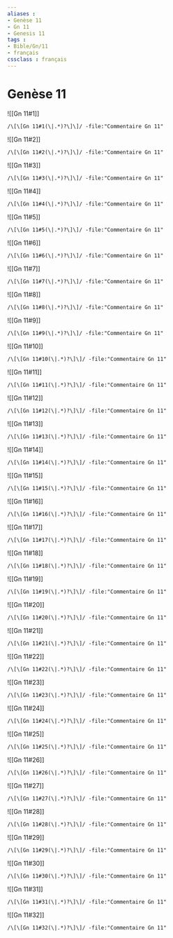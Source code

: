 ```yaml
---
aliases : 
- Genèse 11
- Gn 11
- Genesis 11
tags : 
- Bible/Gn/11
- français
cssclass : français
---
```


# Genèse 11

![[Gn 11#1]]

```query
/\[\[Gn 11#1(\|.*)?\]\]/ -file:"Commentaire Gn 11"
```

![[Gn 11#2]]

```query
/\[\[Gn 11#2(\|.*)?\]\]/ -file:"Commentaire Gn 11"
```

![[Gn 11#3]]

```query
/\[\[Gn 11#3(\|.*)?\]\]/ -file:"Commentaire Gn 11"
```

![[Gn 11#4]]

```query
/\[\[Gn 11#4(\|.*)?\]\]/ -file:"Commentaire Gn 11"
```

![[Gn 11#5]]

```query
/\[\[Gn 11#5(\|.*)?\]\]/ -file:"Commentaire Gn 11"
```

![[Gn 11#6]]

```query
/\[\[Gn 11#6(\|.*)?\]\]/ -file:"Commentaire Gn 11"
```

![[Gn 11#7]]

```query
/\[\[Gn 11#7(\|.*)?\]\]/ -file:"Commentaire Gn 11"
```

![[Gn 11#8]]

```query
/\[\[Gn 11#8(\|.*)?\]\]/ -file:"Commentaire Gn 11"
```

![[Gn 11#9]]

```query
/\[\[Gn 11#9(\|.*)?\]\]/ -file:"Commentaire Gn 11"
```

![[Gn 11#10]]

```query
/\[\[Gn 11#10(\|.*)?\]\]/ -file:"Commentaire Gn 11"
```

![[Gn 11#11]]

```query
/\[\[Gn 11#11(\|.*)?\]\]/ -file:"Commentaire Gn 11"
```

![[Gn 11#12]]

```query
/\[\[Gn 11#12(\|.*)?\]\]/ -file:"Commentaire Gn 11"
```

![[Gn 11#13]]

```query
/\[\[Gn 11#13(\|.*)?\]\]/ -file:"Commentaire Gn 11"
```

![[Gn 11#14]]

```query
/\[\[Gn 11#14(\|.*)?\]\]/ -file:"Commentaire Gn 11"
```

![[Gn 11#15]]

```query
/\[\[Gn 11#15(\|.*)?\]\]/ -file:"Commentaire Gn 11"
```

![[Gn 11#16]]

```query
/\[\[Gn 11#16(\|.*)?\]\]/ -file:"Commentaire Gn 11"
```

![[Gn 11#17]]

```query
/\[\[Gn 11#17(\|.*)?\]\]/ -file:"Commentaire Gn 11"
```

![[Gn 11#18]]

```query
/\[\[Gn 11#18(\|.*)?\]\]/ -file:"Commentaire Gn 11"
```

![[Gn 11#19]]

```query
/\[\[Gn 11#19(\|.*)?\]\]/ -file:"Commentaire Gn 11"
```

![[Gn 11#20]]

```query
/\[\[Gn 11#20(\|.*)?\]\]/ -file:"Commentaire Gn 11"
```

![[Gn 11#21]]

```query
/\[\[Gn 11#21(\|.*)?\]\]/ -file:"Commentaire Gn 11"
```

![[Gn 11#22]]

```query
/\[\[Gn 11#22(\|.*)?\]\]/ -file:"Commentaire Gn 11"
```

![[Gn 11#23]]

```query
/\[\[Gn 11#23(\|.*)?\]\]/ -file:"Commentaire Gn 11"
```

![[Gn 11#24]]

```query
/\[\[Gn 11#24(\|.*)?\]\]/ -file:"Commentaire Gn 11"
```

![[Gn 11#25]]

```query
/\[\[Gn 11#25(\|.*)?\]\]/ -file:"Commentaire Gn 11"
```

![[Gn 11#26]]

```query
/\[\[Gn 11#26(\|.*)?\]\]/ -file:"Commentaire Gn 11"
```

![[Gn 11#27]]

```query
/\[\[Gn 11#27(\|.*)?\]\]/ -file:"Commentaire Gn 11"
```

![[Gn 11#28]]

```query
/\[\[Gn 11#28(\|.*)?\]\]/ -file:"Commentaire Gn 11"
```

![[Gn 11#29]]

```query
/\[\[Gn 11#29(\|.*)?\]\]/ -file:"Commentaire Gn 11"
```

![[Gn 11#30]]

```query
/\[\[Gn 11#30(\|.*)?\]\]/ -file:"Commentaire Gn 11"
```

![[Gn 11#31]]

```query
/\[\[Gn 11#31(\|.*)?\]\]/ -file:"Commentaire Gn 11"
```

![[Gn 11#32]]

```query
/\[\[Gn 11#32(\|.*)?\]\]/ -file:"Commentaire Gn 11"
```

